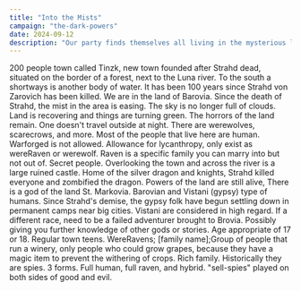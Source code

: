```yaml
---
title: "Into the Mists"
campaign: "the-dark-powers"
date: 2024-09-12
description: "Our party finds themselves all living in the mysterious land of Barovia"
---
```


200 people town called Tinzk, new town founded after Strahd dead, situated on the border of a forest, next to the Luna river. To the south a shortways is another body of water. It has been 100 years since Strahd von Zarovich has been killed. We are in the land of Barovia. Since the death of Strahd, the mist in the area is easing. The sky is no longer full of clouds. Land is recovering and things are turning green. The horrors of the land remain. One doesn't travel outside at night. There are werewolves, scarecrows, and more. Most of the people that live here are human. Warforged is not allowed. Allowance for lycanthropy, only exist as wereRaven or werewolf. Raven is a specific family you can marry into but not out of. Secret people. Overlooking the town and across the river is a large ruined castle. Home of the silver dragon and knights, Strahd killed everyone and zombified the dragon. Powers of the land are still alive, There is a god of the land St. Markovia. Barovian and Vistani (gypsy) type of humans. Since Strahd's demise, the gypsy folk have begun settling down in permanent camps near big cities. Vistani are considered in high regard. If a different race, need to be a failed adventurer brought to Brovia. Possibly giving you further knowledge of other gods or stories. Age appropriate of 17 or 18. Regular town teens. 
WereRavens; [family name];Group of people that run a winery, only people who could grow grapes, because they have a magic item to prevent the withering of crops. Rich family. Historically they are spies. 3 forms. Full human, full raven, and hybrid. "sell-spies" played on both sides of good and evil.